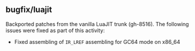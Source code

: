 ## bugfix/luajit

Backported patches from the vanilla LuaJIT trunk (gh-8516). The following issues
were fixed as part of this activity:

* Fixed assembling of `IR_LREF` assembling for GC64 mode on x86_64
